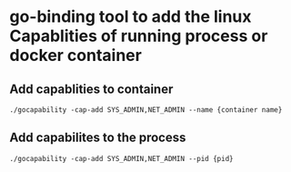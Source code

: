 # go-binding tool to add the linux Capablities of running process or docker container


## Add capablities to container 
```
./gocapability -cap-add SYS_ADMIN,NET_ADMIN --name {container name}
```

## Add capabilites to the process

```
./gocapability -cap-add SYS_ADMIN,NET_ADMIN --pid {pid}
```